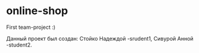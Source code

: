 # online-shop
First team-project :)

Данный проект был создан:
Стойко Надеждой -srudent1,
Сивурой Анной -student2.

